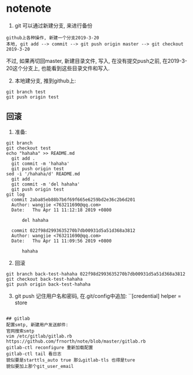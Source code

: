 # notenote
1. git 可以通过新建分支, 来进行备份
```
github上各种操作, 新建一个分支2019-3-20
本地, git add --> commit --> git push origin master --> git checkout 2019-3-20
```
不过, 如果再切回master, 新建目录文件, 写入, 在没有提交push之前, 在2019-3-20这个分支上, 也能看到这些目录文件和写入.  

2. 本地建分支, 推到github上:
```
git branch test
git push origin test
```

## 回滚
1. 准备:
```
git branch
git checkout test
echo "hahaha" >> README.md
  git add .
  git commit -m 'hahaha'
  git push origin test
sed -i '/hahaha/d' README.md
  git add .
  git commit -m 'del hahaha'
  git push origin test
git log
  commit 2aba85eb88b7b6f69f665e6259bd2e36c2b6d201
  Author: wangjie <763211690@qq.com>
  Date:   Thu Apr 11 11:12:18 2019 +0800
  
      del hahaha
  
  commit 022f98d2993635270b7db00931d5a51d368a3812
  Author: wangjie <763211690@qq.com>
  Date:   Thu Apr 11 11:09:56 2019 +0800
  
      hahaha
```
2. 回滚
```
git branch back-test-hahaha 022f98d2993635270b7db00931d5a51d368a3812
git checkout back-test-hahaha 
git push origin back-test-hahaha 
```
3. git push 记住用户名和密码, 在.git/config中追加:
``[credential]
    helper = store
```

## gitlab  
配置smtp, 新建用户发送邮件:  
官网搜索smtp  
vim /etc/gitlab/gitlab.rb https://github.com/frnorth/note/blob/master/gitlab.rb  
gitlab-ctl reconfigure 重新加载配置  
gitlab-ctl tail 看日志  
貌似要是starttls_auto true 那么gitlab-tls 也得是ture
貌似要加上那个git_user_email


